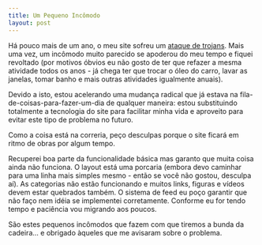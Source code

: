 ```yaml
---
title: Um Pequeno Incômodo
layout: post
---
```

Há pouco mais de um ano, o meu site sofreu um [ataque de trojans](/2008/04/23/e-macumba). Mais uma vez, um incômodo muito parecido
se apoderou do meu tempo e fiquei revoltado (por motivos óbvios eu não gosto de ter que refazer a mesma atividade todos os anos - 
já chega ter que trocar o óleo do carro, lavar as janelas, tomar banho e mais outras atividades igualmente anuais).

Devido a isto, estou acelerando uma mudança radical que já estava na fila-de-coisas-para-fazer-um-dia de qualquer maneira: estou substituindo 
totalmente a tecnologia do site para facilitar minha vida e aproveito para evitar este tipo de problema no futuro. 

Como a coisa está na correria, peço desculpas porque o site
ficará em ritmo de obras por algum tempo.

Recuperei boa parte da funcionalidade básica mas garanto que muita coisa ainda não funciona. O layout está uma porcaria (embora devo
caminhar para uma linha mais simples mesmo - então se você não gostou, desculpa aí). As categorias não estão funcionando e muitos links, 
figuras e vídeos devem estar quebrados também. O sistema de feed eu poço garantir que não faço nem idéia se implementei corretamente. 
Conforme eu for tendo tempo e paciência vou migrando aos poucos.

São estes pequenos incômodos que fazem com que tiremos a bunda da cadeira... e obrigado àqueles que me avisaram sobre o problema.
